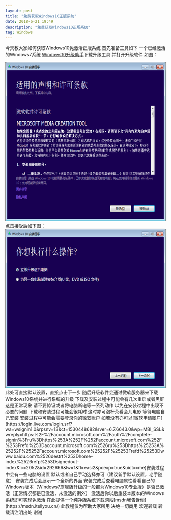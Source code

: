 ```yaml
---
layout: post
title: "免费获取Windows10正版系统"
date: 2018-6-21 19:49
description: "免费获取Windows10正版系统"
tag: Windows
---
```


今天教大家如何获取Windows10免激活正版系统  首先准备工具如下 一个已经激活的Windows7系统    [Windows10升级助手](https://www.microsoft.com/zh-cn/software-download/windows10?OCID=WIP_r_Win10_Body_AddPC)下载升级工具 并打开升级软件
如图：
<div align="center">
<img src="/images/image/0000.png" height="500" width="561"/>
</div>
点击接受后如下图：
<div align="center">
<img src="/images/image/0001.png" height="500" width="561"/>
</div>
此处可直接默认设置，直接点击下一步 随后升级软件会通过微软服务器来下载Windows10系统并进行系统的升级  下载及安装过程中可能会有几次重启或者黑屏  这是正常现象 请不要惊讶或者将电脑断电等一系列动作 以免在安装过程中出现不必要的问题 下载和安装过程可能会很耗时 这时亦可泡杯茶看会儿电影  等待电脑自己安装  安装过程中可能会需要登录你的微软账户  如若没有亦可以[微软申请账户](https://login.live.com/login.srf?wa=wsignin1.0&rpsnv=13&ct=1530448682&rver=6.7.6643.0&wp=MBI_SSL&wreply=https:%2F%2Faccount.microsoft.com%2Fauth%2Fcomplete-signin%3Fru%3Dhttps%253A%252F%252Faccount.microsoft.com%252F%253Frefd%253Daccount.microsoft.com%2526ru%253Dhttps%25253A%25252F%25252Faccount.microsoft.com%25252F%25253Frefd%25253Dwww.baidu.com%2526destrt%253Dhome-index%2526refp%253Dsignedout-index&lc=2052&id=292666&lw=1&fl=easi2&pcexp=true&uictx=me)安装过程中会有一些电脑的设置  默认或者自己手动选择亦可（建议新手默认设置，老手随意）  安装完成后会展示一个全新的界面  安装完成后查看电脑属性看看自己的Windows版本（Windows7旗舰版升级的一般都为Windows10专业版）是否已激活（正常情况都是已激活，未激活的例外）  激活后你以后重装本版本的Windows系统即可实现免激活  在此提供一个纯净版系统下载网站[msdn我告诉你](https://msdn.itellyou.cn/)  此教程仅为帮助大家所用  决绝一切商用  欢迎转载  转载请注明出处  谢谢
